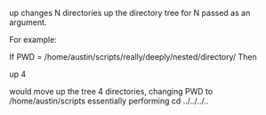 up changes N directories up the directory tree for N passed as an argument.  

For example:

If PWD = /home/austin/scripts/really/deeply/nested/directory/
Then

up 4

would move up the tree 4 directories, changing PWD to /home/austin/scripts
essentially performing cd ../../../..